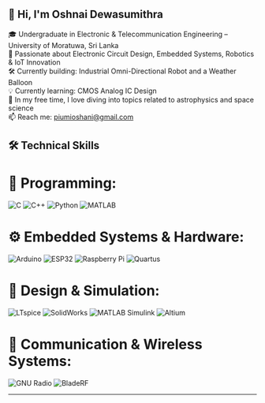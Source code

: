 ## 👋 Hi, I'm Oshnai Dewasumithra  

<!--
**PiumiOshani/PiumiOshani** is a ✨ _special_ ✨ repository because its `README.md` (this file) appears on your GitHub profile.

Here are some ideas to get you started:

- 🔭 I’m currently working on ...
- 🌱 I’m currently learning ...
- 👯 I’m looking to collaborate on ...
- 🤔 I’m looking for help with ...
- 💬 Ask me about ...
- 📫 How to reach me: ...
- 😄 Pronouns: ...
- ⚡ Fun fact: ...
-->

🎓 Undergraduate in Electronic & Telecommunication Engineering – University of Moratuwa, Sri Lanka  
🔬 Passionate about Electronic Circuit Design, Embedded Systems, Robotics & IoT Innovation  
🛠️ Currently building: Industrial Omni-Directional Robot and a Weather Balloon  
💡 Currently learning: CMOS Analog IC Design  
🌌 In my free time, I love diving into topics related to astrophysics and space science  
📫 Reach me: piumioshani@gmail.com

## 🛠 Technical Skills

# 🚀 Programming:
![C](https://img.shields.io/badge/C-00599C?style=for-the-badge&logo=c&logoColor=white)
![C++](https://img.shields.io/badge/C++-00599C?style=for-the-badge&logo=cplusplus&logoColor=white)
![Python](https://img.shields.io/badge/Python-3776AB?style=for-the-badge&logo=python&logoColor=white)
![MATLAB](https://img.shields.io/badge/MATLAB-0076A8?style=for-the-badge&logo=mathworks&logoColor=white)

# ⚙️ Embedded Systems & Hardware:
![Arduino](https://img.shields.io/badge/Arduino-00979D?style=for-the-badge&logo=arduino&logoColor=white)
![ESP32](https://img.shields.io/badge/ESP32-000000?style=for-the-badge&logo=espressif&logoColor=white)
![Raspberry Pi](https://img.shields.io/badge/Raspberry%20Pi-A22846?style=for-the-badge&logo=raspberry-pi&logoColor=white)
![Quartus](https://img.shields.io/badge/Quartus-0071C5?style=for-the-badge&logo=intel&logoColor=white)

# 🔬 Design & Simulation:
![LTspice](https://img.shields.io/badge/LTspice-8B0000?style=for-the-badge&logo=analog-devices&logoColor=white)
![SolidWorks](https://img.shields.io/badge/SolidWorks-FF0000?style=for-the-badge&logo=solidworks&logoColor=white)
![MATLAB Simulink](https://img.shields.io/badge/MATLAB%20Simulink-0076A8?style=for-the-badge&logo=mathworks&logoColor=white)
![Altium](https://img.shields.io/badge/Altium-A5915F?style=for-the-badge&logo=altium-designer&logoColor=white)

# 📡 Communication & Wireless Systems:
![GNU Radio](https://img.shields.io/badge/GNU%20Radio-FF6600?style=for-the-badge&logo=gnu&logoColor=white)
![BladeRF](https://img.shields.io/badge/BladeRF-2E8B57?style=for-the-badge&logo=nuand&logoColor=white)

---

